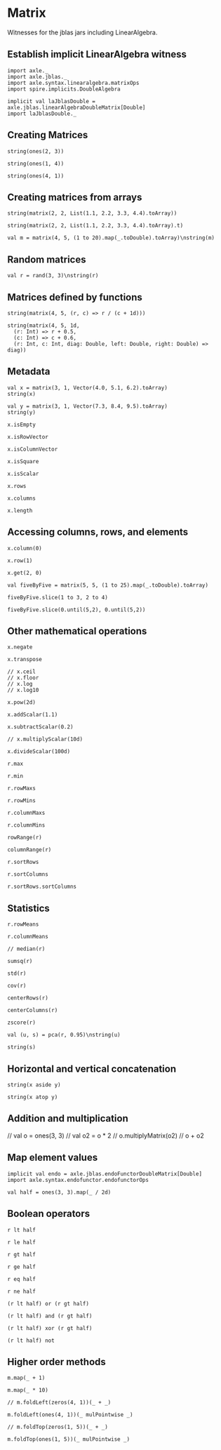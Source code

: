 Matrix
======

Witnesses for the jblas jars including LinearAlgebra.

Establish implicit LinearAlgebra witness
----------------------------------------

```tut
import axle._
import axle.jblas._
import axle.syntax.linearalgebra.matrixOps
import spire.implicits.DoubleAlgebra

implicit val laJblasDouble = axle.jblas.linearAlgebraDoubleMatrix[Double]
import laJblasDouble._
```

Creating Matrices
-----------------

```tut
string(ones(2, 3))

string(ones(1, 4))

string(ones(4, 1))
```

Creating matrices from arrays
-----------------------------

```tut
string(matrix(2, 2, List(1.1, 2.2, 3.3, 4.4).toArray))

string(matrix(2, 2, List(1.1, 2.2, 3.3, 4.4).toArray).t)

val m = matrix(4, 5, (1 to 20).map(_.toDouble).toArray)\nstring(m)
```

Random matrices
---------------

```tut
val r = rand(3, 3)\nstring(r)
```

Matrices defined by functions
-----------------------------

```tut
string(matrix(4, 5, (r, c) => r / (c + 1d)))

string(matrix(4, 5, 1d,
  (r: Int) => r + 0.5,
  (c: Int) => c + 0.6,
  (r: Int, c: Int, diag: Double, left: Double, right: Double) => diag))
```

Metadata
--------

```tut
val x = matrix(3, 1, Vector(4.0, 5.1, 6.2).toArray)
string(x)

val y = matrix(3, 1, Vector(7.3, 8.4, 9.5).toArray)
string(y)

x.isEmpty

x.isRowVector

x.isColumnVector

x.isSquare

x.isScalar

x.rows

x.columns

x.length
```

Accessing columns, rows, and elements
-------------------------------------

```tut
x.column(0)

x.row(1)

x.get(2, 0)

val fiveByFive = matrix(5, 5, (1 to 25).map(_.toDouble).toArray)

fiveByFive.slice(1 to 3, 2 to 4)

fiveByFive.slice(0.until(5,2), 0.until(5,2))
```

Other mathematical operations
-----------------------------

```tut
x.negate

x.transpose

// x.ceil
// x.floor
// x.log
// x.log10

x.pow(2d)

x.addScalar(1.1)

x.subtractScalar(0.2)

// x.multiplyScalar(10d)

x.divideScalar(100d)

r.max

r.min

r.rowMaxs

r.rowMins

r.columnMaxs

r.columnMins

rowRange(r)

columnRange(r)

r.sortRows

r.sortColumns

r.sortRows.sortColumns
```

Statistics
----------

```tut
r.rowMeans

r.columnMeans

// median(r)

sumsq(r)

std(r)

cov(r)

centerRows(r)

centerColumns(r)

zscore(r)

val (u, s) = pca(r, 0.95)\nstring(u)

string(s)
```

Horizontal and vertical concatenation
-------------------------------------

```tut
string(x aside y)

string(x atop y)
```

Addition and multiplication
---------------------------

// val o = ones(3, 3)
// val o2 = o * 2
// o.multiplyMatrix(o2)
// o + o2

Map element values
------------------

```tut
implicit val endo = axle.jblas.endoFunctorDoubleMatrix[Double]
import axle.syntax.endofunctor.endofunctorOps

val half = ones(3, 3).map(_ / 2d)
```

Boolean operators
-----------------

```tut
r lt half

r le half

r gt half

r ge half

r eq half

r ne half

(r lt half) or (r gt half)

(r lt half) and (r gt half)

(r lt half) xor (r gt half)

(r lt half) not
```

Higher order methods
--------------------

```tut
m.map(_ + 1)

m.map(_ * 10)

// m.foldLeft(zeros(4, 1))(_ + _)

m.foldLeft(ones(4, 1))(_ mulPointwise _)

// m.foldTop(zeros(1, 5))(_ + _)

m.foldTop(ones(1, 5))(_ mulPointwise _)
```
